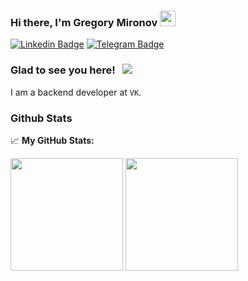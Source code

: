 ### Hi there, I'm Gregory Mironov <img src="https://media.giphy.com/media/hvRJCLFzcasrR4ia7z/giphy.gif" width="25px">

[![Linkedin Badge](https://img.shields.io/badge/-LinkedIn-0e76a8?style=flat-square&logo=Linkedin&logoColor=white)](https://linkedin.com/in/migregal)
[![Telegram Badge](https://img.shields.io/badge/-Telegram-0088cc?style=flat-square&logo=Telegram&logoColor=white)](https://t.me/migregal)
<!-- [![Instagram Badge](https://img.shields.io/badge/-Instagram-e4405f?style=flat-square&logo=Instagram&logoColor=white)](https://instagram.com/gkassym/) -->

### Glad to see you here! &nbsp; ![](https://visitor-badge.glitch.me/badge?page_id=Gapur.Gapur)

I am a backend developer at `VK`.

<h3 align="left">Github Stats </h3>

📈 **My GitHub Stats:**

<p>
  <img height="180em" src="https://github-readme-stats.vercel.app/api?username=migregal&show_icons=true&hide_border=true&&count_private=true&include_all_commits=true" />
  <img height="180em" src="https://github-readme-stats.vercel.app/api/top-langs/?username=migregal&exclude_repo=KNN-Image-Classification&show_icons=true&hide_border=true&layout=compact&langs_count=8"/>
</p>
